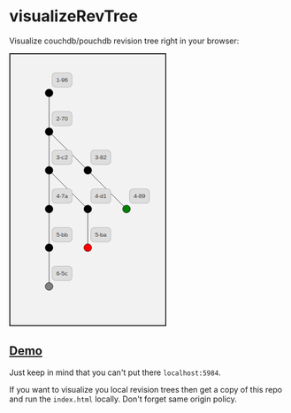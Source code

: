 visualizeRevTree
================

Visualize couchdb/pouchdb revision tree right in your browser:

![Example revision tree](tree.png)

## [Demo](http://neojski.github.io/visualizeRevTree)
Just keep in mind that you can't put there `localhost:5984`.

If you want to visualize you local revision trees then get a copy of this repo
and run the `index.html` locally. Don't forget same origin policy.
